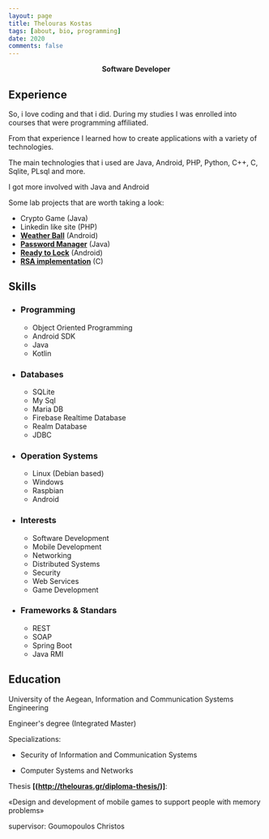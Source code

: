```yaml
---
layout: page
title: Thelouras Kostas
tags: [about, bio, programming]
date: 2020
comments: false
---
```

    
<center><a><b> Software Developer </b></a> </center>

## Experience

So, i love coding and that i did. During my studies I was enrolled into  courses that were programming affiliated.

From that experience I learned how to create applications with a variety of technologies.

The main technologies that i used are Java, Android, PHP, Python, C++, C, Sqlite, PLsql and more.

I got more involved with Java and Android

Some lab projects that are worth taking a look:

   - Crypto Game (Java)
   - Linkedin like site (PHP)
   - **[Weather Ball](http://thelouras.gr/weather-ball/)** (Android)
   - **[Password Manager](https://github.com/Thelouras58/PasswordManager)** (Java)
   - **[Ready to Lock](https://github.com/Thelouras58/ReadyToLock)** (Android)
   - **[RSA implementation](https://gist.github.com/Thelouras58/a3b04a3df0d167743084ff94442f52d8)** (C)
   
## Skills
* ### Programming
    * Object Oriented Programming
    * Android SDK
    * Java
    * Kotlin
 * ### Databases
    * SQLite
    * My Sql
    * Maria DB
    * Firebase Realtime Database
    * Realm Database
    * JDBC
 * ### Operation Systems
    * Linux (Debian based)
    * Windows
    * Raspbian
    * Android
 * ### Interests
    * Software Development
    * Mobile Development
    * Networking
    * Distributed Systems
    * Security
    * Web Services
    * Game Development
 
 * ### Frameworks & Standars
    * REST 
    * SOAP
    * Spring Boot
    * Java RMI

## Education

University of the Aegean, Information and Communication Systems Engineering

Engineer's degree (Integrated Master)

Specializations:

- Security of Information and Communication Systems

- Computer Systems and Networks

Thesis **[(http://thelouras.gr/diploma-thesis/)]**:

«Design and development of mobile games to support people with memory problems»

supervisor: Goumopoulos Christos
